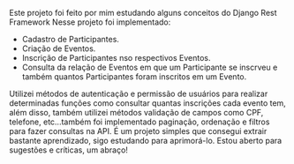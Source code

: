Este projeto foi feito por mim estudando alguns conceitos do Django Rest Framework
Nesse projeto foi implementado:
- Cadastro de Participantes.
- Criação de Eventos.
- Inscrição de Participantes nso respectivos Eventos.
- Consulta da relação de Eventos em que um Participante se inscrveu e também quantos Participantes foram inscritos em um Evento.

Utilizei métodos de autenticação e permissão de usuários para realizar determinadas funções como consultar quantas inscrições cada evento tem, além disso, também utilizei métodos validação de campos como CPF, telefone, etc...também foi implementado paginação, ordenação e filtros para fazer consultas na API.
É um projeto simples que consegui extrair bastante aprendizado, sigo estudando para aprimorá-lo.
Estou aberto para sugestões e críticas, um abraço!
